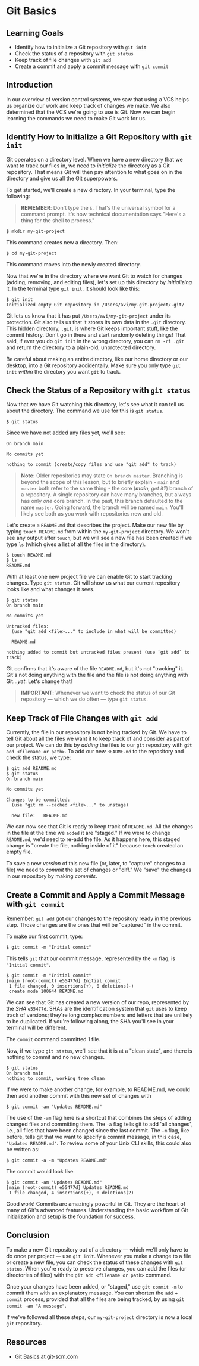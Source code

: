 # Git Basics

## Learning Goals

- Identify how to initialize a Git repository with `git init`
- Check the status of a repository with `git status`
- Keep track of file changes with `git add`
- Create a commit and apply a commit message with `git commit`

## Introduction

In our overview of version control systems, we saw that using a VCS helps us
organize our work and keep track of changes we make. We also determined that the
VCS we're going to use is Git. Now we can begin learning the commands we need to
make Git work for us.

## Identify How to Initialize a Git Repository with `git init`

Git operates on a directory level. When we have a new directory that we want to
track our files in, we need to _initialize_ the directory as a Git repository.
That means Git will then pay attention to what goes on in the directory and give
us all the Git superpowers.

To get started, we'll create a new directory. In your terminal, type the
following:

> **REMEMBER**: Don't type the `$`. That's the universal symbol for a command
> prompt. It's how technical documentation says "Here's a thing for the shell to
> process."

```console
$ mkdir my-git-project
```

This command creates new a directory. Then:

```console
$ cd my-git-project
```

This command moves into the newly created directory.

Now that we're in the directory where we want Git to watch for changes (adding,
removing, and editing files), let's set up this directory by _initializing_ it.
In the terminal type `git init`. It should look like this:

```console
$ git init
Initialized empty Git repository in /Users/avi/my-git-project/.git/
```

Git lets us know that it has put `/Users/avi/my-git-project` under its protection.
Git also tells us that it stores its own data in the `.git` directory. This hidden
directory, `.git`, is where Git keeps important stuff, like the commit
history. Don't go in there and start randomly deleting things! That said, if ever
you do `git init` in the wrong directory, you can `rm -rf .git` and return the
directory to a plain-old, unprotected directory.

Be careful about making an entire directory, like our home directory or our
desktop, into a Git repository accidentally. Make sure you only type `git init`
_within_ the directory you want `git` to track.

## Check the Status of a Repository with `git status`

Now that we have Git watching this directory, let's see what it can tell us about the
directory. The command we use for this is `git status`.

```console
$ git status
```

Since we have not added any files yet, we'll see:

```console
On branch main

No commits yet

nothing to commit (create/copy files and use "git add" to track)
```

> **Note:** Older repositories may state `On branch master`. Branching is beyond
> the scope of this lesson, but to briefly explain - `main` and `master` both
> refer to the same thing - the core (_**main**, get it?_) branch of a
> repository. A single repository can have many branches, but always has only
> _one_ core branch. In the past, this branch defaulted to the name `master`.
> Going forward, the branch will be named `main`. You'll likely see both as you
> work with repositories new and old.

Let's create a `README.md` that describes the project. Make our new file by
typing `touch README.md` from within the `my-git-project` directory. We won't
see any output after `touch`, but we will see a new file has been created if we
type `ls` (which gives a list of all the files in the directory).

```console
$ touch README.md
$ ls
README.md
```

With at least one new project file we can enable Git to start tracking changes.
Type `git status`. Git will show us what our current repository looks like and
what changes it sees.

```console
$ git status
On branch main

No commits yet

Untracked files:
  (use "git add <file>..." to include in what will be committed)

  README.md

nothing added to commit but untracked files present (use `git add` to track)
```

Git confirms that it's aware of the file `README.md`, but it's not "tracking"
it. Git's not doing anything with the file and the file is not doing anything
with Git..._yet_. Let's change that!

> **IMPORTANT**: Whenever we want to check the status of our Git repository —
> which we do often — type `git status`.

## Keep Track of File Changes with `git add`

Currently, the file in our repository is not being tracked by Git. We have to
tell Git about all the files we want it to keep track of and consider as part of
our project. We can do this by _adding_ the files to our `git` repository with
`git add <filename or path>`. To add our new `README.md` to the repository and
check the status, we type:

```console
$ git add README.md
$ git status
On branch main

No commits yet

Changes to be committed:
  (use "git rm --cached <file>..." to unstage)

  new file:   README.md
```

We can now see that Git is ready to keep track of `README.md`. All the changes
in the file at the time we `added` it are "staged." If we were to change
`README.md`, we'd need to re-add the file. As it happens here, this staged
change is "create the file, nothing inside of it" because `touch` created an
empty file.

To save a new _version_ of this new file (or, later, to "capture" changes to a
file) we need to _commit_ the set of changes or "diff." We "save" the changes in
our repository by making _commits_.

## Create a Commit and Apply a Commit Message with `git commit`

Remember: `git add` got our changes to the repository ready in the previous
step. Those changes are the ones that will be "captured" in the commit.

To make our first commit, type:

```console
$ git commit -m "Initial commit"
```

This tells `git` that our commit message, represented by the `-m` flag, is
`"Initial commit"`.

```console
$ git commit -m "Initial commit"
[main (root-commit) e55477d] Initial commit
 1 file changed, 0 insertions(+), 0 deletions(-)
 create mode 100644 README.md
```

We can see that Git has created a new version of our repo, represented by the
_SHA_ `e55477d`. SHAs are the identification system that `git` uses to keep
track of versions; they're long complex numbers and letters that are unlikely to
be duplicated. If you're following along, the SHA you'll see in your terminal
will be different.

The `commit` command committed 1 file.

Now, if we type `git status`, we'll see that it is at a "clean state", and there
is nothing to commit and no new changes.

```console
$ git status
On branch main
nothing to commit, working tree clean
```

If we were to make another change, for example, to README.md, we could then add
another commit with this new set of changes with

```console
$ git commit -am "Updates README.md"
```

The use of the `-am` flag here is a shortcut that combines the steps of adding
changed files and committing them. The `-a` flag tells git to add 'all changes',
i.e., all files that have been changed since the last commit. The `-m` flag,
like before, tells git that we want to specify a commit message, in this case,
`"Updates README.md"`. To review some of your Unix CLI skills, this could also
be written as:

```console
$ git commit -a -m "Updates README.md"
```

The commit would look like:

```console
$ git commit -am "Updates README.md"
[main (root-commit) e55477d] Updates README.md
 1 file changed, 4 insertions(+), 0 deletions(2)
```

Good work! Commits are amazingly powerful in Git. They are the heart of many of
Git's advanced features. Understanding the basic workflow of Git initialization
and setup is the foundation for success.

## Conclusion

To make a new Git repository out of a directory — which we'll only have to
do once per project — use `git init`. Whenever you make a change to a file
or create a new file, you can check the status of these changes with
`git status`. When you're ready to preserve changes, you can add the files (or
directories of files) with the `git add <filename or path>` command.

Once your changes have been added, or "staged," use `git commit -m` to commit
them with an explanatory message. You can shorten the `add` + `commit` process,
provided that all the files are being tracked, by using
`git commit -am "A message"`.

If we've followed all these steps, our `my-git-project` directory is now a local
`git` repository.

## Resources

- [Git Basics at git-scm.com](https://git-scm.com/book/en/v1/Git-Basics)
